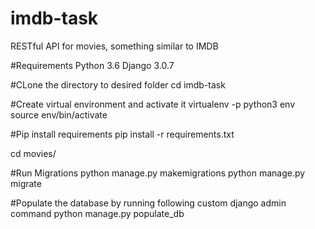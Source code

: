 # imdb-task
RESTful API for movies, something similar to IMDB

#Requirements 
Python 3.6
Django 3.0.7

#CLone the directory to desired folder
cd imdb-task

#Create virtual environment and activate it
virtualenv -p python3 env
source env/bin/activate

#Pip install requirements
pip install -r requirements.txt

cd movies/

#Run Migrations
python manage.py makemigrations
python manage.py migrate

#Populate the database by running following custom django admin command
python manage.py populate_db
